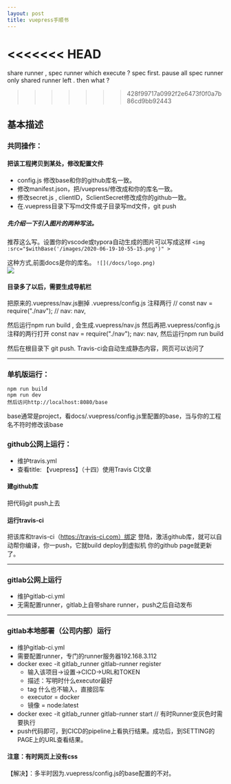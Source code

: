 ```yaml
---
layout: post
title: vuepress手顺书
---
```


<<<<<<< HEAD
=======
share runner , spec runner which execute ? spec first.
pause all spec runner only shared runner left . then what ?

>>>>>>> 428f99717a0992f2e6473f0f0a7b86cd9bb92443
## 基本描述

### 共同操作：
#### 把该工程拷贝到某处，修改配置文件
- config.js 修改base和你的github库名一致。
- 修改manifest.json，把/vuepress/修改成和你的库名一致。
- 修改secret.js , clientID，SclientSecret修改成你的github一致。
- 在.vuepress目录下写md文件或子目录写md文件，git push
#####  先介绍一下引入图片的两种写法。
推荐这么写。设置你的vscode或typora自动生成的图片可以写成这样
`<img :src="$withBase('/images/2020-06-19-10-55-15.png')" >`  
<img :src="$withBase('/images/2020-06-19-10-55-15.png')">

这种方式,前面docs是你的库名。
`![](/docs/logo.png)`  
![](/docs/logo.png)

#### 目录多了以后，需要生成导航栏
把原来的.vuepress/nav.js删掉
.vuepress/config.js 注释两行
// const nav = require("./nav");
// nav: nav,

然后运行npm run build , 会生成.vuepress/nav.js
然后再把.vuepress/config.js 注释的两行打开
 const nav = require("./nav");
 nav: nav,
然后运行npm run build 

然后在根目录下 git push. Travis-ci会自动生成静态内容，网页可以访问了

---

### 单机版运行：
   ```
   npm run build 
   npm run dev
   然后访问http://localhost:8080/base
   ```
   base通常是project，看docs/.vuepress/config.js里配置的base，当与你的工程名不符时修改该base

### github公网上运行：
   - 维护travis.yml
   - 查看title: 【vuepress】（十四）使用Travis CI文章

#### 建github库
把代码git push上去

#### 运行travis-ci
把该库和travis-ci（https://travis-ci.com）绑定
登陆，激活github库，就可以自动帮你编译，你一push，它就build deploy到虚拟机
你的github page就更新了。

---

### gitlab公网上运行
   - 维护gitlab-ci.yml
   - 无需配置runner，gitlab上自带share runner，push之后自动发布


---
### gitlab本地部署（公司内部）运行
   - 维护gitlab-ci.yml
   - 需要配置runner，专门的runner服务器192.168.3.112
   - docker exec -it gitlab_runner gitlab-runner register
      - 输入该项目→设置→CICD→URL和TOKEN
      - 描述：写明时什么executor最好
      - tag 什么也不输入，直接回车
      - executor = docker
      - 镜像 = node:latest
   - docker exec -it gitlab_runner gitlab-runner start // 有时Runner变灰色时需要执行
   - push代码即可，到CICD的pipeline上看执行结果。成功后，到SETTING的PAGE上的URL查看结果。

#### 注意：有时网页上没有css
【解决】：多半时因为.vuepress/config.js的base配置的不对。

